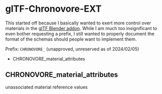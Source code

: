 # glTF-Chronovore-EXT

This started off because I basically wanted to exert more control over materials in the [glTF Blender addon](https://github.com/KhronosGroup/glTF-Blender-IO).
While I am much too insignificant to even bother requesting a prefix, I still wanted to properly document the format of the schemas should people want to implement them.

Prefix: `CHRONOVORE_` (unapproved, unreserved as of 2024/02/05)

- CHRONOVORE_material_attributes

## CHRONOVORE_material_attributes

unassociated material reference values
